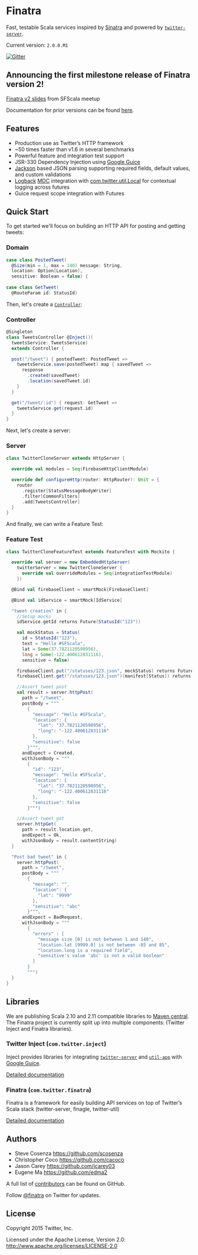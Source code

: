 Finatra
==========================================================
Fast, testable Scala services inspired by [Sinatra](http://www.sinatrarb.com/) and powered by [`twitter-server`][twitter-server].

Current version: `2.0.0.M1`

[![Gitter](https://badges.gitter.im/Join%20Chat.svg)](https://gitter.im/twitter/finatra)

Announcing the first milestone release of Finatra version 2!
-----------------------------------------------------------
[Finatra v2 slides](http://twitter.github.io/finatra/assets/FinatraSFScala.pdf) from SFScala meetup

Documentation for prior versions can be found [here](https://github.com/twitter/finatra/tree/5d1d1cbb7640d8c4b1d11a85b53570d11a323e55).

Features
-----------------------------------------------------------
* Production use as Twitter’s HTTP framework
* ~50 times faster than v1.6 in several benchmarks
* Powerful feature and integration test support
* JSR-330 Dependency Injection using [Google Guice][guice]
* [Jackson][jackson] based JSON parsing supporting required fields, default values, and custom validations
* [Logback][logback] [MDC][mdc] integration with [com.twitter.util.Local][local] for contextual logging across futures
* Guice request scope integration with Futures

<a name="quick-start">Quick Start</a>
-----------------------------------------------------------
To get started we'll focus on building an HTTP API for posting and getting tweets:

### Domain

```scala
case class PostedTweet(
  @Size(min = 1, max = 140) message: String,
  location: Option[Location],
  sensitive: Boolean = false) {
  
case class GetTweet(
  @RouteParam id: StatusId)
```

Then, let's create a [`Controller`][Controller]:

### Controller

```scala
@Singleton
class TweetsController @Inject()(
  tweetsService: TweetsService)
  extends Controller {

  post("/tweet") { postedTweet: PostedTweet =>
    tweetsService.save(postedTweet) map { savedTweet =>
      response
        .created(savedTweet)
        .location(savedTweet.id)
    }
  }

  get("/tweet/:id") { request: GetTweet =>
    tweetsService.get(request.id)
  }
}
```

Next, let's create a server:

### Server

```scala
class TwitterCloneServer extends HttpServer {
  
  override val modules = Seq(FirebaseHttpClientModule)

  override def configureHttp(router: HttpRouter): Unit = {
    router
      .register[StatusMessageBodyWriter]
      .filter[CommonFilters]
      .add[TweetsController]
  }
}
```

And finally, we can write a Feature Test:

### Feature Test

```scala
class TwitterCloneFeatureTest extends FeatureTest with Mockito {

  override val server = new EmbeddedHttpServer(
    twitterServer = new TwitterCloneServer {
      override val overrideModules = Seq(integrationTestModule)
    })

  @Bind val firebaseClient = smartMock[FirebaseClient]

  @Bind val idService = smartMock[IdService]

  "tweet creation" in {
    //Setup mocks
    idService.getId returns Future(StatusId("123"))

    val mockStatus = Status(
      id = StatusId("123"),
      text = "Hello #SFScala",
      lat = Some(37.7821120598956),
      long = Some(-122.400612831116),
      sensitive = false)

    firebaseClient.put("/statuses/123.json", mockStatus) returns Future.Unit
    firebaseClient.get("/statuses/123.json")(manifest[Status]) returns Future(Option(mockStatus))

    //Assert tweet post
    val result = server.httpPost(
      path = "/tweet",
      postBody = """
        {
          "message": "Hello #SFScala",
          "location": {
            "lat": "37.7821120598956",
            "long": "-122.400612831116"
          },
          "sensitive": false
        }""",
      andExpect = Created,
      withJsonBody = """
        {
          "id": "123",
          "message": "Hello #SFScala",
          "location": {
            "lat": "37.7821120598956",
            "long": "-122.400612831116"
          },
          "sensitive": false
        }""")

    //Assert tweet get
    server.httpGet(
      path = result.location.get,
      andExpect = Ok,
      withJsonBody = result.contentString)
  }

  "Post bad tweet" in {
    server.httpPost(
      path = "/tweet",
      postBody = """
        {
          "message": "",
          "location": {
            "lat": "9999"
          },
          "sensitive": "abc"
        }""",
      andExpect = BadRequest,
      withJsonBody = """
        {
          "errors" : [
            "message size [0] is not between 1 and 140",
            "location.lat [9999.0] is not between -85 and 85",
            "location.long is a required field",
            "sensitive's value 'abc' is not a valid boolean"
          ]
        }
        """)
  }
}
```

Libraries
-----------------------------------------------------------

We are publishing Scala 2.10 and 2.11 compatible libraries to [Maven central][maven-central].
The Finatra project is currently split up into multiple components: (Twitter Inject and Finatra libraries).

### Twitter Inject (`com.twitter.inject`)
Inject provides libraries for integrating [`twitter-server`][twitter-server] and [`util-app`][util-app] with [Google Guice][guice].

[Detailed documentation](inject/README.md)

### Finatra (`com.twitter.finatra`)  
Finatra is a framework for easily building API services on top of Twitter’s Scala stack (twitter-server, finagle, twitter-util)

[Detailed documentation](http/README.md)

Authors
-----------------------------------------------------------
* Steve Cosenza <https://github.com/scosenza>
* Christopher Coco <https://github.com/cacoco>
* Jason Carey <https://github.com/jcarey03>
* Eugene Ma <https://github.com/edma2>

A full list of [contributors](https://github.com/twitter/finatra/graphs/contributors?type=a) can be found on GitHub.

Follow [@finatra](http://twitter.com/finatra) on Twitter for updates.


License
-----------------------------------------------------------
Copyright 2015 Twitter, Inc.

Licensed under the Apache License, Version 2.0: http://www.apache.org/licenses/LICENSE-2.0

[twitter-server]: https://github.com/twitter/twitter-server
[finagle]: https://github.com/twitter/finagle
[util-app]: https://github.com/twitter/util/tree/master/util-app
[util-core]: https://github.com/twitter/util/blob/master/util-core/src/main/scala/com/twitter/util/Local.scala#L90
[guice]: https://github.com/google/guice
[jackson]: https://github.com/FasterXML/jackson
[logback]: http://logback.qos.ch/
[slf4j]: http://www.slf4j.org/manual.html
[grizzled-slf4j]: http://software.clapper.org/grizzled-slf4j/
[local]: https://github.com/twitter/util/blob/master/util-core/src/main/scala/com/twitter/util/Local.scala
[mdc]: http://logback.qos.ch/manual/mdc.html
[Controller]: http/src/main/scala/com/twitter/finatra/http/Controller.scala
[HttpServer]: http/src/main/scala/com/twitter/finatra/http/HttpServer.scala
[twitter-clone-example]: examples/finatra-twitter-clone/
[maven-central]: http://search.maven.org/#search%7Cga%7C1%7Cg%3A%22com.twitter.finatra%22
